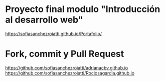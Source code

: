 # Proyecto final modulo "Introducción al desarrollo web"
https://sofiasanchezroiatti.github.io/Portafolio/
# Fork, commit y Pull Request
https://github.com/sofiasanchezroiatti/adrianacbv.github.io
https://github.com/sofiasanchezroiatti/Rociosagardia.github.io
